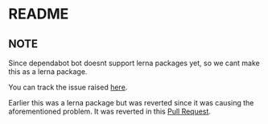 # README

## NOTE

Since dependabot bot doesnt support lerna packages yet, so we cant make this as a lerna package.

You can track the issue raised [here](https://github.com/dependabot/dependabot-core/issues/2167).

Earlier this was a lerna package but was reverted since it was causing the aforementioned problem. It was reverted in this [Pull Request](https://github.com/amitsingh-007/bypass-links/pull/624).

